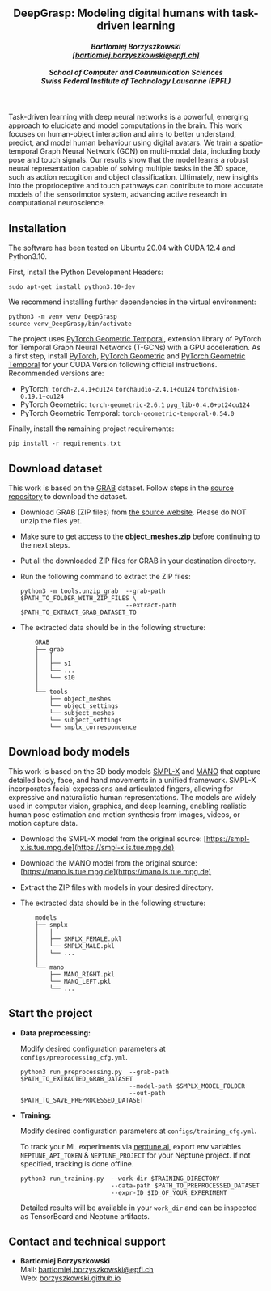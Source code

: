 <p align="center">

  <h2 align="center"><b>DeepGrasp</b>: Modeling digital humans with task-driven learning</h1>

  
  <h5 align="center"> Bartlomiej Borzyszkowski
   <br>
   <a href="mailto:bartlomiej.borzyszkowski@epfl.ch">[bartlomiej.borzyszkowski@epfl.ch]</a>
   <br>
   <br>
  School of Computer and Communication Sciences
    <br>
   Swiss Federal Institute of Technology Lausanne (EPFL)
  </h5>
</p>
<br>

Task-driven learning with deep neural networks is a powerful, emerging approach to elucidate and model computations in the brain. This work focuses on human-object interaction and aims to better understand, predict, and model human behaviour using digital avatars. We train a spatio-temporal Graph Neural Network (GCN) on multi-modal data, including body pose and touch signals. Our results show that the model learns a robust neural representation capable of solving multiple tasks in the 3D space, such as action recogition and object classification. Ultimately, new insights into the proprioceptive and touch pathways can contribute to more accurate models of the sensorimotor system, advancing active research in computational neuroscience.

## Installation

The software has been tested on Ubuntu 20.04 with CUDA 12.4 and Python3.10.

First, install the Python Development Headers:
```
sudo apt-get install python3.10-dev
```

We recommend installing further dependencies in the virtual environment:
```
python3 -m venv venv_DeepGrasp
source venv_DeepGrasp/bin/activate
```

The project uses [PyTorch Geometric Temporal](https://pytorch-geometric-temporal.readthedocs.io/en/latest/index.html), extension library of PyTorch for Temporal Graph Neural Networks (T-GCNs) with a GPU acceleration. As a first step, install [PyTorch](https://pytorch.org/get-started/locally/), [PyTorch Geometric](https://pytorch-geometric.readthedocs.io/en/latest/notes/installation.html) and [PyTorch Geometric Temporal](https://pytorch-geometric-temporal.readthedocs.io/en/latest/notes/installation.html) for your CUDA Version following official instructions. Recommended versions are:
- PyTorch: `torch-2.4.1+cu124` `torchaudio-2.4.1+cu124` `torchvision-0.19.1+cu124`
- PyTorch Geometric: `torch-geometric-2.6.1` `pyg_lib-0.4.0+pt24cu124`
- PyTorch Geometric Temporal: `torch-geometric-temporal-0.54.0`

Finally, install the remaining project requirements:
```
pip install -r requirements.txt
```

## Download dataset
This work is based on the [GRAB](https://grab.is.tue.mpg.de/) dataset. Follow steps in the [source repository](https://github.com/otaheri/GRAB#getting-started) to download the dataset.

- Download GRAB (ZIP files) from [the source website](http://grab.is.tue.mpg.de). Please do NOT unzip the files yet.
- Make sure to get access to the **object_meshes.zip** before continuing to the next steps.
- Put all the downloaded ZIP files for GRAB in your destination directory.
- Run the following command to extract the ZIP files:

    ```Shell
    python3 -m tools.unzip_grab  --grab-path $PATH_TO_FOLDER_WITH_ZIP_FILES \
                                 --extract-path $PATH_TO_EXTRACT_GRAB_DATASET_TO
    ```
- The extracted data should be in the following structure:
    ```Shell
        GRAB
        ├── grab
        │   │
        │   ├── s1
        │   └── ...
        │   └── s10
        │
        └── tools
            ├── object_meshes
            └── object_settings
            └── subject_meshes
            └── subject_settings
            └── smplx_correspondence

    ```

## Download body models
This work is based on the 3D body models [SMPL-X](https://smpl-x.is.tue.mpg.de) and [MANO](https://mano.is.tue.mpg.de/) that capture detailed body, face, and hand movements in a unified framework. SMPL-X incorporates facial expressions and articulated fingers, allowing for expressive and naturalistic human representations. The models are widely used in computer vision, graphics, and deep learning, enabling realistic human pose estimation and motion synthesis from images, videos, or motion capture data. 

- Download the SMPL-X model from the original source: [https://smpl-x.is.tue.mpg.de](https://smpl-x.is.tue.mpg.de)
- Download the MANO model from the original source: [https://mano.is.tue.mpg.de](https://mano.is.tue.mpg.de)
- Extract the ZIP files with models in your desired directory.
- The extracted data should be in the following structure:
    
    ```Shell
        models
        ├── smplx
        │   │
        │   ├── SMPLX_FEMALE.pkl
        │   └── SMPLX_MALE.pkl
        │   └── ...
        │
        └── mano
            ├── MANO_RIGHT.pkl
            └── MANO_LEFT.pkl
            └── ...
    ```

## Start the project
- <b>Data preprocessing:</b> <br>


    Modify desired configuration parameters at `configs/preprocessing_cfg.yml`.

    ```Shell
    python3 run_preprocessing.py  --grab-path $PATH_TO_EXTRACTED_GRAB_DATASET 
                                  --model-path $SMPLX_MODEL_FOLDER 
                                  --out-path $PATH_TO_SAVE_PREPROCESSED_DATASET
    ```
- <b>Training:</b> <br>

    Modify desired configuration parameters at `configs/training_cfg.yml`.

    To track your ML experiments via [neptune.ai](https://neptune.ai/), export env variables `NEPTUNE_API_TOKEN` & `NEPTUNE_PROJECT` for your Neptune project. If not specified, tracking is done offline.

    ```Shell
    python3 run_training.py  --work-dir $TRAINING_DIRECTORY 
                             --data-path $PATH_TO_PREPROCESSED_DATASET
                             --expr-ID $ID_OF_YOUR_EXPERIMENT
    ```
    Detailed results will be available in your `work_dir` and can be inspected as TensorBoard and Neptune artifacts.

## Contact and technical support
- <b>Bartlomiej Borzyszkowski</b> <br>
    Mail: <a href="mailto:bartlomiej.borzyszkowski@epfl.ch">bartlomiej.borzyszkowski@epfl.ch</a> <br>
    Web: <a href="https://borzyszkowski.github.io/">borzyszkowski.github.io</a>
